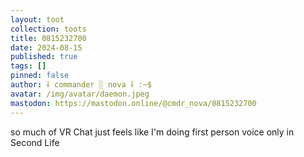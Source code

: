 ```yaml
---
layout: toot
collection: toots
title: 0815232700
date: 2024-08-15
published: true
tags: []
pinned: false
author: ⸸ commander ░ nova ⸸ :~$
avatar: /img/avatar/daemon.jpeg
mastodon: https://mastodon.online/@cmdr_nova/0815232700
---
```


so much of VR Chat just feels like I'm doing first person voice only in Second Life
